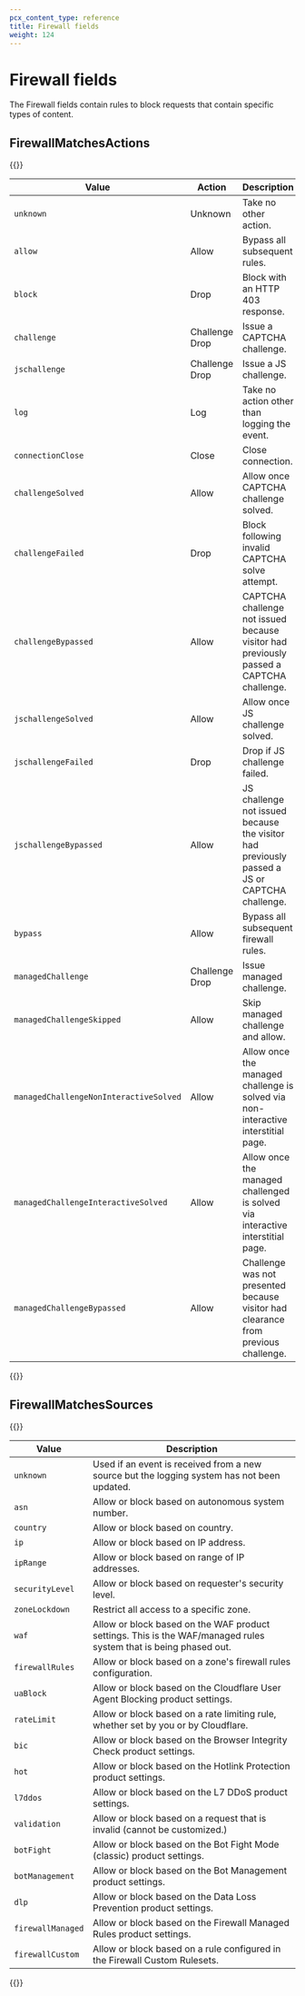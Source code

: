 ```yaml
---
pcx_content_type: reference
title: Firewall fields
weight: 124
---
```


# Firewall fields

The Firewall fields contain rules to block requests that contain specific types of content.

## FirewallMatchesActions

{{<table-wrap>}}

| Value                                  | Action         | Description                                                                                  |
| -------------------------------------- | -------------- | -------------------------------------------------------------------------------------------- |
| `unknown`                              | Unknown        | Take no other action.                                                                        |
| `allow`                                | Allow          | Bypass all subsequent rules.                                                                 |
| `block`                                | Drop           | Block with an HTTP 403 response.                                                             |
| `challenge`                            | Challenge Drop | Issue a CAPTCHA challenge.                                                                   |
| `jschallenge`                          | Challenge Drop | Issue a JS challenge.                                                                        |
| `log`                                  | Log            | Take no action other than logging the event.                                                 |
| `connectionClose`                      | Close          | Close connection.                                                                            |
| `challengeSolved`                      | Allow          | Allow once CAPTCHA challenge solved.                                                         |
| `challengeFailed`                      | Drop           | Block following invalid CAPTCHA solve attempt.                                               |
| `challengeBypassed`                    | Allow          | CAPTCHA challenge not issued because visitor had previously passed a CAPTCHA challenge.      |
| `jschallengeSolved`                    | Allow          | Allow once JS challenge solved.                                                              |
| `jschallengeFailed`                    | Drop           | Drop if JS challenge failed.                                                                 |
| `jschallengeBypassed`                  | Allow          | JS challenge not issued because the visitor had previously passed a JS or CAPTCHA challenge. |
| `bypass`                               | Allow          | Bypass all subsequent firewall rules.                                                        |
| `managedChallenge`                     | Challenge Drop | Issue managed challenge.                                                                     |
| `managedChallengeSkipped`              | Allow          | Skip managed challenge and allow.                                                            |
| `managedChallengeNonInteractiveSolved` | Allow          | Allow once the managed challenge is solved via non-interactive interstitial page.            |
| `managedChallengeInteractiveSolved`    | Allow          | Allow once the managed challenged is solved via interactive interstitial page.               |
| `managedChallengeBypassed`             | Allow          | Challenge was not presented because visitor had clearance from previous challenge.           |

{{</table-wrap>}}

## FirewallMatchesSources

{{<table-wrap>}}

| Value             | Description                                                                                                      |
| ----------------- | ---------------------------------------------------------------------------------------------------------------- |
| `unknown`         | Used if an event is received from a new source but the logging system has not been updated.                      |
| `asn`             | Allow or block based on autonomous system number.                                                                |
| `country`         | Allow or block based on country.                                                                                 |
| `ip`              | Allow or block based on IP address.                                                                              |
| `ipRange`         | Allow or block based on range of IP addresses.                                                                   |
| `securityLevel`   | Allow or block based on requester's security level.                                                              |
| `zoneLockdown`    | Restrict all access to a specific zone.                                                                          |
| `waf`             | Allow or block based on the WAF product settings. This is the WAF/managed rules system that is being phased out. |
| `firewallRules`   | Allow or block based on a zone's firewall rules configuration.                                                   |
| `uaBlock`         | Allow or block based on the Cloudflare User Agent Blocking product settings.                                     |
| `rateLimit`       | Allow or block based on a rate limiting rule, whether set by you or by Cloudflare.                               |
| `bic`             | Allow or block based on the Browser Integrity Check product settings.                                            |
| `hot`             | Allow or block based on the Hotlink Protection product settings.                                                 |
| `l7ddos`          | Allow or block based on the L7 DDoS product settings.                                                            |
| `validation`      | Allow or block based on a request that is invalid (cannot be customized.)                                        |
| `botFight`        | Allow or block based on the Bot Fight Mode (classic) product settings.                                           |
| `botManagement`   | Allow or block based on the Bot Management product settings.                                                     |
| `dlp`             | Allow or block based on the Data Loss Prevention product settings.                                               |
| `firewallManaged` | Allow or block based on the Firewall Managed Rules product settings.                                             |
| `firewallCustom`  | Allow or block based on a rule configured in the Firewall Custom Rulesets.                                       |

{{</table-wrap>}}
